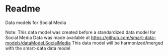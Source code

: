 # Readme

Data models for Social Media

Note: This data model was created before a standardized data model for Social Media Data was made available at https://github.com/smart-data-models/dataModel.SocialMedia
This data model will be harmonized/merged with the smart-data data model
